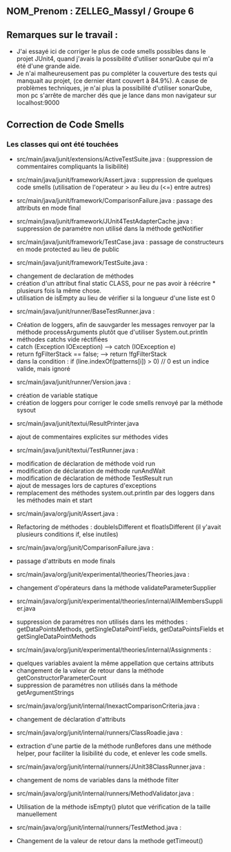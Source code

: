 ## NOM_Prenom : ZELLEG_Massyl / Groupe 6

## Remarques sur le travail :
- J'ai essayé ici de corriger le plus de code smells possibles dans le projet JUnit4, quand j'avais la possibilité d'utiliser sonarQube qui m'a été d'une grande aide.
- Je n'ai malheureusement pas pu compléter la couverture des tests qui manquait au projet, (ce dernier étant couvert à 84.9%). A cause de problèmes techniques, je n'ai plus la possibilité d'utiliser sonarQube, mon pc s'arrête de marcher dés que je lance dans mon navigateur sur localhost:9000

## Correction de Code Smells
### Les classes qui ont été touchées
- src/main/java/junit/extensions/ActiveTestSuite.java : (suppression de commentaires compliquants la lisibilité)

- src/main/java/junit/framework/Assert.java : suppression de quelques code smells (utilisation de l'operateur > au lieu du (<=) entre autres)

- src/main/java/junit/framework/ComparisonFailure.java : passage des attributs en mode final

- src/main/java/junit/framework/JUnit4TestAdapterCache.java : suppression de paramétre non utilisé dans la méthode getNotifier

- src/main/java/junit/framework/TestCase.java : passage de constructeurs en mode protected au lieu de public

- src/main/java/junit/framework/TestSuite.java :
* changement de declaration de méthodes
* création d'un attribut final static CLASS, pour ne pas avoir à réécrire * plusieurs fois la même chose.
* utilisation de isEmpty au lieu de vérifier si la longueur d'une liste est 0

- src/main/java/junit/runner/BaseTestRunner.java :
* Création de loggers, afin de sauvgarder les messages renvoyer par la méthode processArguments plutôt que d'utiliser System.out.println
* méthodes catchs vide réctifiées
* catch (Exception IOException) --> catch (IOException e)
* return fgFilterStack == false; --> return !fgFilterStack
* dans la condition : if (line.indexOf(patterns[i]) > 0) // 0 est un indice valide, mais ignoré

- src/main/java/junit/runner/Version.java :
* création de variable statique
* création de loggers pour corriger le code smells renvoyé par la méthode sysout
- src/main/java/junit/textui/ResultPrinter.java
* ajout de commentaires explicites sur méthodes vides

- src/main/java/junit/textui/TestRunner.java :
* modification de déclaration de méthode void run
* modification de déclaration de méthode runAndWait
* modification de déclaration de méthode TestResult run
* ajout de messages lors de captures d'exceptions
* remplacement des méthodes system.out.println par des loggers dans les méthodes main et start

- src/main/java/org/junit/Assert.java :
* Refactoring de méthodes : doubleIsDifferent et floatIsDifferent (il y'avait plusieurs conditions if, else inutiles)

- src/main/java/org/junit/ComparisonFailure.java :
* passage d'attributs en mode finals

- src/main/java/org/junit/experimental/theories/Theories.java :
* changement d'opérateurs dans la méthode validateParameterSupplier

- src/main/java/org/junit/experimental/theories/internal/AllMembersSupplier.java
* suppression de paramétres non utilisés dans les méthodes : getDataPointsMethods, getSingleDataPointFields, getDataPointsFields et getSingleDataPointMethods

- src/main/java/org/junit/experimental/theories/internal/Assignments :
* quelques variables avaient la même appellation que certains attributs
* changement de la valeur de retour dans la méthode getConstructorParameterCount
* suppression de paramétres non utilisés dans la méthode getArgumentStrings

- src/main/java/org/junit/internal/InexactComparisonCriteria.java :
* changement de déclaration d'attributs

- src/main/java/org/junit/internal/runners/ClassRoadie.java :
* extraction d'une partie de la méthode runBefores dans une méthode helper, pour faciliter la lisibilité du code, et enlever les code smells.

- src/main/java/org/junit/internal/runners/JUnit38ClassRunner.java :
* changement de noms de variables dans la méthode filter

- src/main/java/org/junit/internal/runners/MethodValidator.java :
* Utilisation de la méthode isEmpty() plutot que vérification de la taille manuellement

- src/main/java/org/junit/internal/runners/TestMethod.java :
* Changement de la valeur de retour dans la methode getTimeout()
